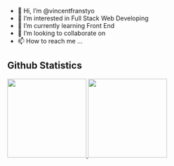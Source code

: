 - 👋 Hi, I’m @vincentfranstyo
- 👀 I’m interested in Full Stack Web Developing
- 🌱 I’m currently learning Front End
- 💞️ I’m looking to collaborate on 
- 📫 How to reach me ...

## Github Statistics
<p align="left">
<a href="https://github.com/penuliscode">
  <img height="180em" src="https://github-readme-stats-eight-theta.vercel.app/api?username=vincentfranstyo&show_icons=true&theme=algolia&include_all_commits=true&count_private=true"/>
  <img height="180em" src="https://github-readme-stats-eight-theta.vercel.app/api/top-langs/?username=vincentfranstyo&layout=compact&theme=algolia"/>
</a>
</p>

